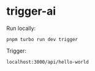 # trigger-ai

Run locally:

`pnpm turbo run dev trigger`

Trigger:

`localhost:3000/api/hello-world`
